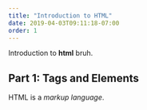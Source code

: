 ```yaml
---
title: "Introduction to HTML"
date: 2019-04-03T09:11:18-07:00
order: 1
---
```


Introduction to **html** bruh.

## Part 1: Tags and Elements

HTML is a _markup language_.

